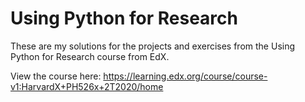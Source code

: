 # Using Python for Research
These are my solutions for the projects and exercises from the Using Python for Research course from EdX. 

View the course here: https://learning.edx.org/course/course-v1:HarvardX+PH526x+2T2020/home
